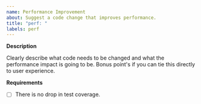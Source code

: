 ```yaml
---
name: Performance Improvement
about: Suggest a code change that improves performance.
title: "perf: "
labels: perf
---
```


**Description**

Clearly describe what code needs to be changed and what the performance impact is going to be. Bonus point's if you can tie this directly to user experience.

**Requirements**

- [ ] There is no drop in test coverage.
